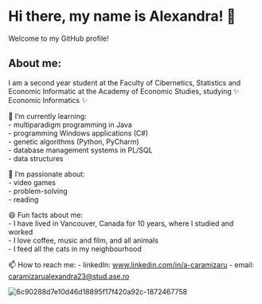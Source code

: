 # Hi there, my name is Alexandra! 👋

Welcome to my GitHub profile!

## About me:

I am a second year student at the Faculty of Cibernetics, Statistics and Economic Informatic at the Academy of Economic Studies, studying ✨ Economic Informatics ✨

🌱 I’m currently learning:  
    - multiparadigm programming in Java  
    - programming Windows applications (C#)  
    - genetic algorithms (Python, PyCharm)  
    - database management systems in PL/SQL  
    - data structures  

🔭 I’m passionate about:  
    - video games  
    - problem-solving  
    - reading  

😄 Fun facts about me:  
    - I have lived in Vancouver, Canada for 10 years, where I studied and worked  
    - I love coffee, music and film, and all animals  
    - I feed all the cats in my neighbourhood   


📫 How to reach me:
    - linkedIn: www.linkedin.com/in/a-caramizaru
    - email: caramizarualexandra23@stud.ase.ro

    
![6c90288d7e10d46d18895f17f420a92c-1872467758](https://github.com/user-attachments/assets/40d5115a-6c92-4b45-9b38-1b086126187a)
